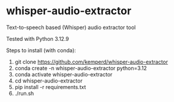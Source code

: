 # whisper-audio-extractor
Text-to-speech based (Whisper) audio extractor tool

Tested with Python 3.12.9

Steps to install (with conda):

1. git clone https://github.com/kemperd/whisper-audio-extractor
2. conda create -n whisper-audio-extractor python=3.12
3. conda activate whisper-audio-extractor
4. cd whisper-audio-extractor
5. pip install -r requirements.txt
6. ./run.sh
